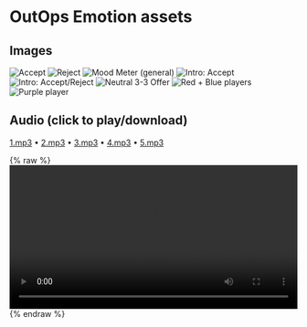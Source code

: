 # OutOps Emotion assets

## Images
![Accept](Accept.png)
![Reject](Reject.png)
![Mood Meter (general)](MoodMeter_General.jpg)
![Intro: Accept](Intro_3-3_Accept.jpg)
![Intro: Accept/Reject](Intro_3-3_AcceptReject.jpg)
![Neutral 3-3 Offer](Neutral_3-3_Offer.jpg)
![Red + Blue players](red_blue_players.jpg)
![Purple player](purple_player.jpg)

## Audio (click to play/download)
[1.mp3](1.mp3) • [2.mp3](2.mp3) • [3.mp3](3.mp3) • [4.mp3](4.mp3) • [5.mp3](5.mp3)

{% raw %}
<video controls width="720" preload="metadata" playsinline style="max-width:100%;height:auto;">
  <source src="intro.mp4" type="video/mp4">
  Sorry—can’t play this video. <a href="intro.mp4">Download it</a>.
</video>
{% endraw %}








